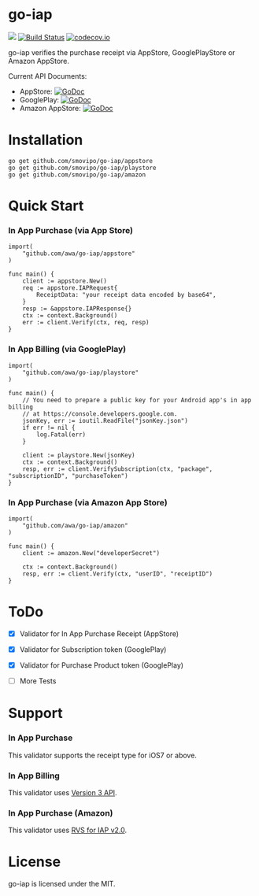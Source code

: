 go-iap
======

![](https://img.shields.io/badge/golang-1.12-blue.svg?style=flat)
[![Build Status](https://travis-ci.org/awa/go-iap.svg?branch=master)](https://travis-ci.org/awa/go-iap)
[![codecov.io](https://codecov.io/github/awa/go-iap/coverage.svg?branch=master)](https://codecov.io/github/awa/go-iap?branch=master)

go-iap verifies the purchase receipt via AppStore, GooglePlayStore or Amazon AppStore.

Current API Documents:

* AppStore: [![GoDoc](https://godoc.org/github.com/awa/go-iap/appstore?status.svg)](https://godoc.org/github.com/awa/go-iap/appstore)
* GooglePlay: [![GoDoc](https://godoc.org/github.com/awa/go-iap/playstore?status.svg)](https://godoc.org/github.com/awa/go-iap/playstore)
* Amazon AppStore: [![GoDoc](https://godoc.org/github.com/awa/go-iap/amazon?status.svg)](https://godoc.org/github.com/awa/go-iap/amazon)


# Installation
```
go get github.com/smovipo/go-iap/appstore
go get github.com/smovipo/go-iap/playstore
go get github.com/smovipo/go-iap/amazon
```


# Quick Start

### In App Purchase (via App Store)

```
import(
    "github.com/awa/go-iap/appstore"
)

func main() {
	client := appstore.New()
	req := appstore.IAPRequest{
		ReceiptData: "your receipt data encoded by base64",
	}
	resp := &appstore.IAPResponse{}
	ctx := context.Background()
	err := client.Verify(ctx, req, resp)
}
```

### In App Billing (via GooglePlay)

```
import(
    "github.com/awa/go-iap/playstore"
)

func main() {
	// You need to prepare a public key for your Android app's in app billing
	// at https://console.developers.google.com.
	jsonKey, err := ioutil.ReadFile("jsonKey.json")
	if err != nil {
		log.Fatal(err)
	}

	client := playstore.New(jsonKey)
	ctx := context.Background()
	resp, err := client.VerifySubscription(ctx, "package", "subscriptionID", "purchaseToken")
}
```

### In App Purchase (via Amazon App Store)

```
import(
    "github.com/awa/go-iap/amazon"
)

func main() {
	client := amazon.New("developerSecret")

	ctx := context.Background()
	resp, err := client.Verify(ctx, "userID", "receiptID")
}
```

# ToDo
- [x] Validator for In App Purchase Receipt (AppStore)
- [x] Validator for Subscription token (GooglePlay)
- [x] Validator for Purchase Product token (GooglePlay)
- [ ] More Tests


# Support

### In App Purchase
This validator supports the receipt type for iOS7 or above.

### In App Billing
This validator uses [Version 3 API](http://developer.android.com/google/play/billing/api.html).

### In App Purchase (Amazon)
This validator uses [RVS for IAP v2.0](https://developer.amazon.com/public/apis/earn/in-app-purchasing/docs-v2/verifying-receipts-in-iap-2.0).


# License
go-iap is licensed under the MIT.
